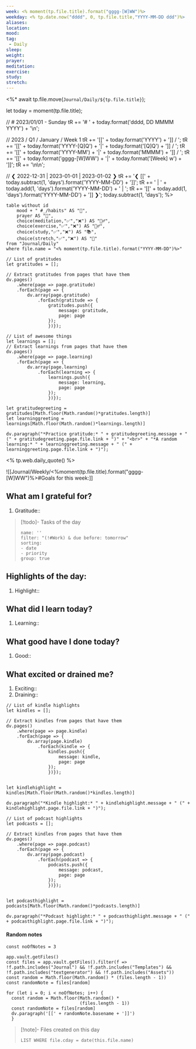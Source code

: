 ```yaml
---
week: <% moment(tp.file.title).format("gggg-[W]WW")%>
weekday: <% tp.date.now("dddd", 0, tp.file.title,"YYYY-MM-DD ddd")%>
aliases: 
location:
mood: 
tag:
 - Daily
sleep:
weight:
prayer:
meditation:
exercise: 
study:
stretch: 
---
```

<%*
await tp.file.move(`Journal/Daily/${tp.file.title}`);

let today = moment(tp.file.title);

// # 2023/01/01 - Sunday
tR += '# ' + today.format('dddd, DD MMMM YYYY') + '\n';

// 2023 / Q1 / January / Week 1
tR += '[[' + today.format('YYYY') + ']] / ';
tR += '[[' + today.format('YYYY-[Q]Q') + '|' + today.format('[Q]Q') + ']] / ';
tR += '[[' + today.format('YYYY-MM') + '|' + today.format('MMMM') + ']] / ';
tR += '[[' + today.format('gggg-[W]WW') + '|' + today.format('[Week] w') + ']]';
tR += '\n\n';

// ❮ 2022-12-31 | 2023-01-01 | 2023-01-02 ❯
tR += '❮ [[' + today.subtract(1, 'days').format('YYYY-MM-DD') + ']]';
tR += ' | ' + today.add(1, 'days').format('YYYY-MM-DD') + ' | ';
tR += '[[' + today.add(1, 'days').format('YYYY-MM-DD') + ']] ❯';
today.subtract(1, 'days');
%>

```dataview
table without id
	mood + " #_/habits" AS "🌄",
	prayer AS "🙏",
	choice(meditation,"✅","❌") AS "🧘‍♂️",
	choice(exercise,"✅","❌") AS "🏃‍♂️",
	choice(study,"✅","❌") AS "📚",
	choice(stretch,"✅","❌") AS "🤸"
from "Journal/Daily"
where file.name = "<% moment(tp.file.title).format("YYYY-MM-DD")%>"
```
```dataviewjs
// List of gratitudes
let gratitudes = [];

// Extract gratitudes from pages that have them
dv.pages()
	.where(page => page.gratitude)
	.forEach(page => {
		dv.array(page.gratitude)
			.forEach(gratitude => {
				gratitudes.push({
					message: gratitude,
					page: page
				});
				})});

// List of awesome things
let learnings = [];
// Extract learnings from pages that have them
dv.pages()
	.where(page => page.learning)
	.forEach(page => {
		dv.array(page.learning)
			.forEach(learning => {
				learnings.push({
					message: learning,
					page: page
				});
				})});

let gratitudegreeting = gratitudes[Math.floor(Math.random()*gratitudes.length)] 
let learninggreeting = learnings[Math.floor(Math.random()*learnings.length)]

dv.paragraph("*Practice gratitude:* " + gratitudegreeting.message + " (" + gratitudegreeting.page.file.link + ")" + "<br>" + "*A random learning:* " + learninggreeting.message + " (" + learninggreeting.page.file.link + ")");
```
<% tp.web.daily_quote() %>

![[Journal/Weekly/<%moment(tp.file.title).format("gggg-[W]WW")%>#Goals for this week:]]

## What am I grateful for?
1. Gratitude:: 

> [!todo]- Tasks of the day
>```todoist  
>name: '' 
>filter: "(!#Work) & due before: tomorrow"
>sorting:  
>- date  
>- priority  
>group: true  
>```

## Highlights of the day:
1. Highlight:: 

## What did I learn today?
1. Learning:: 

## What good have I done today?
1. Good:: 

## What excited or drained me?
1. Exciting::
2. Draining:: 
```dataviewjs
// List of kindle highlights
let kindles = [];

// Extract kindles from pages that have them
dv.pages()
	.where(page => page.kindle)
	.forEach(page => {
		dv.array(page.kindle)
			.forEach(kindle => {
				kindles.push({
					message: kindle,
					page: page
				});
				})});


let kindlehighlight = kindles[Math.floor(Math.random()*kindles.length)] 

dv.paragraph("*Kindle highlight:* " + kindlehighlight.message + " (" + kindlehighlight.page.file.link + ")");
```
```dataviewjs
// List of podcast highlights
let podcasts = [];

// Extract kindles from pages that have them
dv.pages()
	.where(page => page.podcast)
	.forEach(page => {
		dv.array(page.podcast)
			.forEach(podcast => {
				podcasts.push({
					message: podcast,
					page: page
				});
				})});


let podcasthighlight = podcasts[Math.floor(Math.random()*podcasts.length)] 

dv.paragraph("*Podcast highlight:* " + podcasthighlight.message + " (" + podcasthighlight.page.file.link + ")");
```
#### Random notes
```dataviewjs
const noOfNotes = 3

app.vault.getFiles()
const files = app.vault.getFiles().filter(f => !f.path.includes("Journal") && !f.path.includes("Templates") && !f.path.includes("textgenerator") && !f.path.includes("Assets"))
const random = Math.floor(Math.random() * (files.length - 1))
const randomNote = files[random]

for (let i = 0; i < noOfNotes; i++) {
  const random = Math.floor(Math.random() * 
                            (files.length - 1))
  const randomNote = files[random] 
  dv.paragraph('[[' + randomNote.basename + ']]')
  }
```

> [!note]- Files created on this day
>```dataview  
>LIST WHERE file.cday = date(this.file.name)
>```

